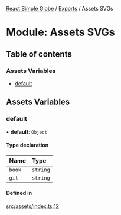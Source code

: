 [React Simple Globe](../README.md) / [Exports](../modules.md) / Assets SVGs

# Module: Assets SVGs

## Table of contents

### Assets Variables

- [default](Assets_SVGs.md#default)

## Assets Variables

### default

• **default**: `Object`

#### Type declaration

| Name | Type |
| :------ | :------ |
| `book` | `string` |
| `git` | `string` |

#### Defined in

[src/assets/index.ts:12](https://github.com/Gaushao/d3-react-globe/blob/4f7a1a2/src/assets/index.ts#L12)
